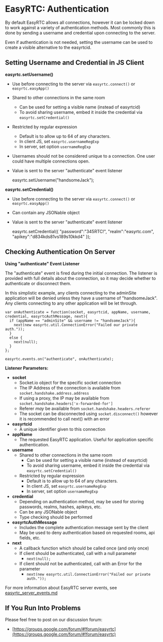 EasyRTC: Authentication
=======================

By default EasyRTC allows all connections, however it can be locked down to work against a variety of authentication methods. Most commonly this is done by sending a username and credential upon connecting to the server.

Even if authentication is not needed, setting the username can be used to create a visible alternative to the easyrtcid.

Setting Username and Credential in JS Client
--------------------------------------------

**easyrtc.setUsername()**

 - Use before connecting to the server via `easyrtc.connect()` or `easyrtc.easyApp()`
 - Shared to other connections in the same room
   - Can be used for setting a visible name (instead of easyrtcid)
   - To avoid sharing username, embed it inside the credential via `easyrtc.setCredential()`
 - Restricted by regular expression
   - Default is to allow up to 64 of any characters. 
   - In client JS, set `easyrtc.usernameRegExp`
   - In server, set option `usernameRegExp`
 - Usernames should not be considered unique to a connection. One user could have multiple connections open. 
 - Value is sent to the server "authenticate" event listener  


    easyrtc.setUsername("handsomeJack");


**easyrtc.setCredential()**

 - Use before connecting to the server via `easyrtc.connect()` or `easyrtc.easyApp()`
 - Can contain any JSONable object
 - Value is sent to the server "authenticate" event listener  


    easyrtc.setCredential({
      "password":"345RTC!",
      "realm":"easyrtc.com",
      "apikey":"d834kds81vs189s10kkd4"
    });


Checking Authentication On Server
---------------------------------

**Using "authenticate" Event Listener**

The "authenticate" event is fired during the initial connection. The listener is provided with full details about the connection, so it may decide whether to authenticate or disconnect them.

In this simplistic example, any clients connecting to the adminSite application will be denied unless they have a username of "handsomeJack". Any clients connecting to any other application will be let through.


    var onAuthenticate = function(socket, easyrtcid, appName, username, credential, easyrtcAuthMessage, next){
      if (appName == "adminSite" && username != "handsomeJack"){
        next(new easyrtc.util.ConnectionError("Failed our private auth."));
      }
      else {
        next(null);
      }
    };
    
    easyrtc.events.on("authenticate", onAuthenticate);

 
**Listener Parameters:**

 - **socket**
   - Socket.io object for the specific socket connection 
   - The IP Address of the connection is available from `socket.handshake.address.address`
   - If using a proxy, the IP may be available from `socket.handshake.headers['x-forwarded-for']`
   - Referer *may* be available from `socket.handshake.headers.referer`
   - The socket can be disconnected using `socket.disconnect()` however it is recommended to call next() with an error
 - **easyrtcid**
   - A unique identifier given to this connection
 - **appName**
   - The requested EasyRTC application. Useful for application specific authentication.
 - **username**
   - Shared to other connections in the same room
     - Can be used for setting a visible name (instead of easyrtcid)
     - To avoid sharing username, embed it inside the credential via `easyrtc.setCredential()`
   - Restricted by regular expression
     - Default is to allow up to 64 of any characters. 
     - In client JS, set `easyrtc.usernameRegExp`
     - In server, set option `usernameRegExp`
 - **credential**
   - Depending on authentication method, may be used for storing passwords, realms, hashes, apikeys, etc. 
   - Can be any JSONable object
   - Type checking should be performed 
 - **easyrtcAuthMessage**
   - Includes the complete authentication message sent by the client
   - May be used to deny authentication based on requested rooms, api fields, etc. 
 - **next**
   - A callback function which should be called once (and only once)
   - If client should be authenticated, call with a null parameter
     - `next(null);`
   - If client should not be authenticated, call with an Error for the parameter
     - `next(new easyrtc.util.ConnectionError("Failed our private auth."));`    

For more information about EasyRTC server events, see [easyrtc_server_events.md](easyrtc_server_events.md)


If You Run Into Problems
------------------------
Please feel free to post on our discussion forum:

 - [https://groups.google.com/forum/#!forum/easyrtc](https://groups.google.com/forum/#!forum/easyrtc)
